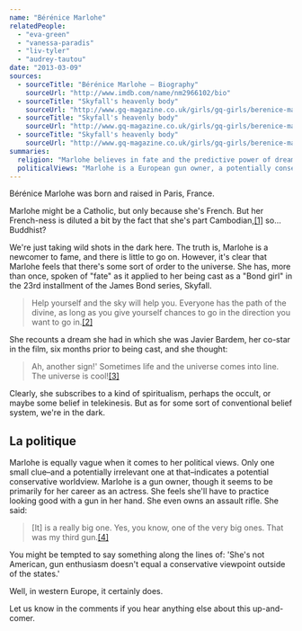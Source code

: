```yaml
---
name: "Bérénice Marlohe"
relatedPeople:
  - "eva-green"
  - "vanessa-paradis"
  - "liv-tyler"
  - "audrey-tautou"
date: "2013-03-09"
sources:
  - sourceTitle: "Bérénice Marlohe – Biography"
    sourceUrl: "http://www.imdb.com/name/nm2966102/bio"
  - sourceTitle: "Skyfall's heavenly body"
    sourceUrl: "http://www.gq-magazine.co.uk/girls/gq-girls/berenice-marlohe-skyfall-james-bond-girl-interview/page/3"
  - sourceTitle: "Skyfall's heavenly body"
    sourceUrl: "http://www.gq-magazine.co.uk/girls/gq-girls/berenice-marlohe-skyfall-james-bond-girl-interview"
  - sourceTitle: "Skyfall's heavenly body"
    sourceUrl: "http://www.gq-magazine.co.uk/girls/gq-girls/berenice-marlohe-skyfall-james-bond-girl-interview/page/2"
summaries:
  religion: "Marlohe believes in fate and the predictive power of dreams. She has no formal belief system as far as we know."
  politicalViews: "Marlohe is a European gun owner, a potentially conservative position."
---
```


Bérénice Marlohe was born and raised in Paris, France.

Marlohe might be a Catholic, but only because she's French. But her French-ness is diluted a bit by the fact that she's part Cambodian,<a class="source-citation" href="#http%3A%2F%2Fwww.imdb.com%2Fname%2Fnm2966102%2Fbio" title="Bérénice Marlohe – Biography">[1]</a> so… Buddhist?

We're just taking wild shots in the dark here. The truth is, Marlohe is a newcomer to fame, and there is little to go on. However, it's clear that Marlohe feels that there's some sort of order to the universe. She has, more than once, spoken of "fate" as it applied to her being cast as a "Bond girl" in the 23rd installment of the James Bond series, Skyfall.

>Help yourself and the sky will help you. Everyone has the path of the divine, as long as you give yourself chances to go in the direction you want to go in.<a class="source-citation" href="#http%3A%2F%2Fwww.gq-magazine.co.uk%2Fgirls%2Fgq-girls%2Fberenice-marlohe-skyfall-james-bond-girl-interview%2Fpage%2F3" title="Skyfall&apos;s heavenly body">[2]</a>

She recounts a dream she had in which she was Javier Bardem, her co-star in the film, six months prior to being cast, and she thought:

>Ah, another sign!' Sometimes life and the universe comes into line. The universe is cool!<a class="source-citation" href="#http%3A%2F%2Fwww.gq-magazine.co.uk%2Fgirls%2Fgq-girls%2Fberenice-marlohe-skyfall-james-bond-girl-interview" title="Skyfall&apos;s heavenly body">[3]</a>

Clearly, she subscribes to a kind of spiritualism, perhaps the occult, or maybe some belief in telekinesis. But as for some sort of conventional belief system, we're in the dark.


## La politique

Marlohe is equally vague when it comes to her political views. Only one small clue–and a potentially irrelevant one at that–indicates a potential conservative worldview. Marlohe is a gun owner, though it seems to be primarily for her career as an actress. She feels she'll have to practice looking good with a gun in her hand. She even owns an assault rifle. She said:

>[It] is a really big one. Yes, you know, one of the very big ones. That was my third gun.<a class="source-citation" href="#http%3A%2F%2Fwww.gq-magazine.co.uk%2Fgirls%2Fgq-girls%2Fberenice-marlohe-skyfall-james-bond-girl-interview%2Fpage%2F2" title="Skyfall&apos;s heavenly body">[4]</a>

You might be tempted to say something along the lines of: 'She's not American, gun enthusiasm doesn't equal a conservative viewpoint outside of the states.'

Well, in western Europe, it certainly does.

Let us know in the comments if you hear anything else about this up-and-comer.